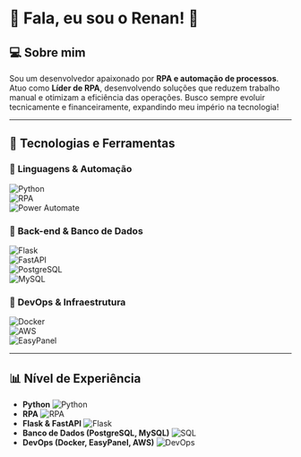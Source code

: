 # 👋 Fala, eu sou o Renan! 🚀  

## 💻 Sobre mim  
Sou um desenvolvedor apaixonado por **RPA e automação de processos**. Atuo como **Líder de RPA**, desenvolvendo soluções que reduzem trabalho manual e otimizam a eficiência das operações. Busco sempre evoluir tecnicamente e financeiramente, expandindo meu império na tecnologia!  

---

## 🚀 Tecnologias e Ferramentas  

### 🔹 **Linguagens & Automação**  
![Python](https://img.shields.io/badge/Python-3776AB?style=for-the-badge&logo=python&logoColor=white)  
![RPA](https://img.shields.io/badge/RPA-0095D5?style=for-the-badge&logo=robot-framework&logoColor=white)  
![Power Automate](https://img.shields.io/badge/Power%20Automate-0078D4?style=for-the-badge&logo=power-automate&logoColor=white)  

### 🔹 **Back-end & Banco de Dados**  
![Flask](https://img.shields.io/badge/Flask-000000?style=for-the-badge&logo=flask&logoColor=white)  
![FastAPI](https://img.shields.io/badge/FastAPI-009688?style=for-the-badge&logo=fastapi&logoColor=white)  
![PostgreSQL](https://img.shields.io/badge/PostgreSQL-316192?style=for-the-badge&logo=postgresql&logoColor=white)  
![MySQL](https://img.shields.io/badge/MySQL-4479A1?style=for-the-badge&logo=mysql&logoColor=white)  

### 🔹 **DevOps & Infraestrutura**  
![Docker](https://img.shields.io/badge/Docker-2496ED?style=for-the-badge&logo=docker&logoColor=white)  
![AWS](https://img.shields.io/badge/AWS-232F3E?style=for-the-badge&logo=amazon-aws&logoColor=white)  
![EasyPanel](https://img.shields.io/badge/EasyPanel-FF4500?style=for-the-badge&logo=cloudflare&logoColor=white)  

---

## 📊 Nível de Experiência  

- **Python** ![Python](https://geps.dev/progress/90)  
- **RPA** ![RPA](https://geps.dev/progress/85)  
- **Flask & FastAPI** ![Flask](https://geps.dev/progress/75)  
- **Banco de Dados (PostgreSQL, MySQL)** ![SQL](https://geps.dev/progress/80)  
- **DevOps (Docker, EasyPanel, AWS)** ![DevOps](https://geps.dev/progress/60)  





